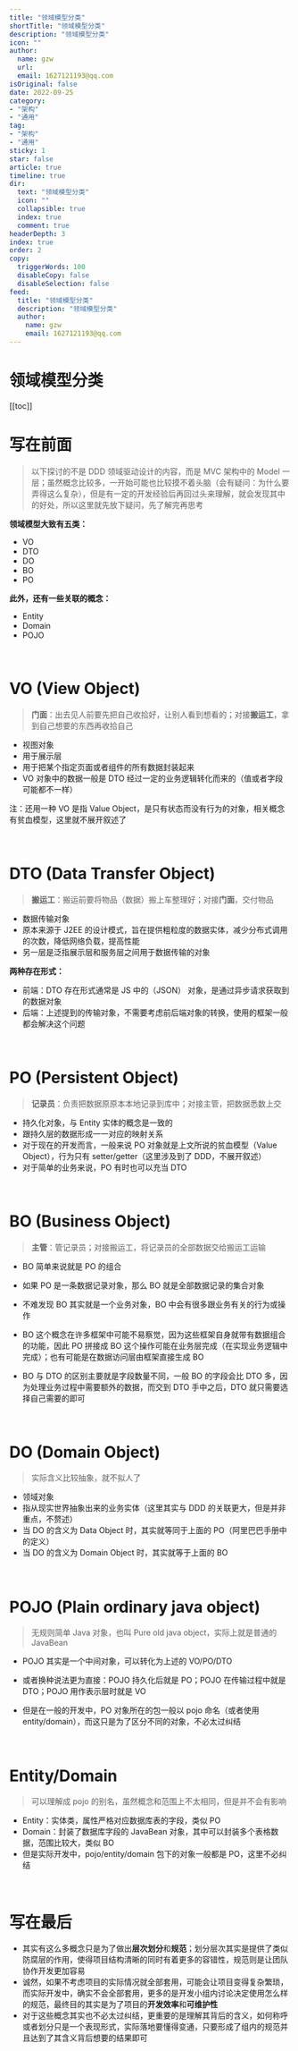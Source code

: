 ```yaml
---
title: "领域模型分类"
shortTitle: "领域模型分类"
description: "领域模型分类"
icon: ""
author: 
  name: gzw
  url: 
  email: 1627121193@qq.com
isOriginal: false
date: 2022-09-25
category: 
- "架构"
- "通用"
tag:
- "架构"
- "通用"
sticky: 1
star: false
article: true
timeline: true
dir:
  text: "领域模型分类"
  icon: ""
  collapsible: true
  index: true
  comment: true
headerDepth: 3
index: true
order: 2
copy:
  triggerWords: 100
  disableCopy: false
  disableSelection: false
feed:
  title: "领域模型分类"
  description: "领域模型分类"
  author:
    name: gzw
    email: 1627121193@qq.com
---
```




# 领域模型分类

[[toc]]


# 写在前面

> 以下探讨的不是 DDD 领域驱动设计的内容，而是 MVC 架构中的 Model 一层；虽然概念比较多，一开始可能也比较摸不着头脑（会有疑问：为什么要弄得这么复杂），但是有一定的开发经验后再回过头来理解，就会发现其中的好处，所以这里就先放下疑问，先了解完再思考

**领域模型大致有五类：**

- VO
- DTO
- DO
- BO
- PO

**此外，还有一些关联的概念：**

- Entity
- Domain
- POJO



<br/>

# VO (View Object)

> **门面**：出去见人前要先把自己收拾好，让别人看到想看的；对接**搬运工**，拿到自己想要的东西再收拾自己

- 视图对象
- 用于展示层
- 用于把某个指定页面或者组件的所有数据封装起来
- VO 对象中的数据一般是 DTO 经过一定的业务逻辑转化而来的（值或者字段可能都不一样）

注：还用一种 VO 是指 Value Object，是只有状态而没有行为的对象，相关概念有贫血模型，这里就不展开叙述了



<br/>

# DTO (Data Transfer Object)

> **搬运工**：搬运前要将物品（数据）搬上车整理好；对接**门面**，交付物品

- 数据传输对象
- 原本来源于 J2EE 的设计模式，旨在提供粗粒度的数据实体，减少分布式调用的次数，降低网络负载，提高性能
- 另一层是泛指展示层和服务层之间用于数据传输的对象

**两种存在形式：**

- 前端：DTO 存在形式通常是 JS 中的（JSON） 对象，是通过异步请求获取到的数据对象
- 后端：上述提到的传输对象，不需要考虑前后端对象的转换，使用的框架一般都会解决这个问题



<br/>

# PO (Persistent Object)

> **记录员**：负责把数据原原本本地记录到库中；对接主管，把数据悉数上交

- 持久化对象，与 Entity 实体的概念是一致的
- 跟持久层的数据形成一一对应的映射关系
- 对于现在的开发而言，一般来说 PO 对象就是上文所说的贫血模型（Value Object），行为只有 setter/getter（这里涉及到了 DDD，不展开叙述）
- 对于简单的业务来说，PO 有时也可以充当 DTO



<br/>

# BO (Business Object)

> **主管**：管记录员；对接搬运工，将记录员的全部数据交给搬运工运输

- BO 简单来说就是 PO 的组合
- 如果 PO 是一条数据记录对象，那么 BO 就是全部数据记录的集合对象

- 不难发现 BO 其实就是一个业务对象，BO 中会有很多跟业务有关的行为或操作
- BO 这个概念在许多框架中可能不易察觉，因为这些框架自身就带有数据组合的功能，因此 PO 拼接成 BO 这个操作可能在业务层完成（在实现业务逻辑中完成）；也有可能是在数据访问层由框架直接生成 BO
- BO 与 DTO 的区别主要就是字段数量不同，一般 BO 的字段会比 DTO 多，因为处理业务过程中需要额外的数据，而交到 DTO 手中之后，DTO 就只需要选择自己需要的即可



<br/>

# DO (Domain Object)

> 实际含义比较抽象，就不拟人了

- 领域对象
- 指从现实世界抽象出来的业务实体（这里其实与 DDD 的关联更大，但是并非重点，不赘述）
- 当 DO 的含义为 Data Object 时，其实就等同于上面的 PO（阿里巴巴手册中的定义）
- 当 DO 的含义为 Domain Object 时，其实就等于上面的 BO



<br/>

# POJO (Plain ordinary java object)

> 无规则简单 Java 对象，也叫 Pure old java object，实际上就是普通的 JavaBean

- POJO 其实是一个中间对象，可以转化为上述的 VO/PO/DTO

- 或者换种说法更为直接：POJO 持久化后就是 PO；POJO 在传输过程中就是 DTO；POJO 用作表示层时就是 VO
- 但是在一般的开发中，PO 对象所在的包一般以 pojo 命名（或者使用 entity/domain），而这只是为了区分不同的对象，不必太过纠结



<br/>

# Entity/Domain

> 可以理解成 pojo 的别名，虽然概念和范围上不太相同，但是并不会有影响

- Entity：实体类，属性严格对应数据库表的字段，类似 PO
- Domain：封装了数据库字段的 JavaBean 对象，其中可以封装多个表格数据，范围比较大，类似 BO
- 但是实际开发中，pojo/entity/domain 包下的对象一般都是 PO，这里不必纠结



<br/>

# 写在最后

- 其实有这么多概念只是为了做出**层次划分**和**规范**；划分层次其实是提供了类似防腐层的作用，使得项目结构清晰的同时有着更多的容错性，规范则是让团队协作开发更加容易
- 诚然，如果不考虑项目的实际情况就全部套用，可能会让项目变得复杂繁琐，而实际开发中，确实不会全部套用，更多的是开发小组内讨论决定使用怎么样的规范，最终目的其实是为了项目的**开发效率**和**可维护性**
- 对于这些概念其实也不必太过纠结，更重要的是理解其背后的含义，如何称呼或者划分只是一个表现形式，实际落地要懂得变通，只要形成了组内的规范并且达到了其含义背后想要的结果即可



<br/><br/>